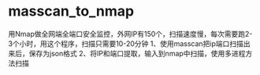 # masscan_to_nmap
用Nmap做全网端全端口安全监控，外网IP有150个，扫描速度慢，每次需要跑2-3个小时，用这个程序，扫描只需要10-20分钟
1、使用masscan把ip端口扫描出来后，保存为json格式
2、将IP和端口提取，输入到nmap中扫描，使用多进程方法扫描
